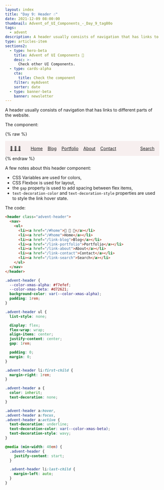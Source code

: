 ```yaml
---
layout: index
title: "Day 9: Header ☝️"
date: 2021-12-09 08:00:00
thumbnail: Advent_of_UI_Components_-_Day_9_tag80o
tags:
  - advent
description: A header usually consists of navigation that has links to different parts of the website.
type: articles-item
sections2:
  - type: hero-beta
    title: Advent of UI Components 🎄
    desc: >-
      Check other UI Components.
  - type: cards-alpha
    cta:
      title: Check the component
    filter: myAdvent
    sorter: date
  - type: banner-beta
    banner: newsletter
---
```


A header usually consists of navigation that has links to different parts of the website.

The component:

{% raw %}
<div class="advent-header">
  <nav>
    <ul>
      <li><a href="/#home">🎄 🎄 🎄</a></li>
      <li><a href="/#home">Home</a></li>
      <li><a href="/#blog">Blog</a></li>
      <li><a href="/#portfolio">Portfolio</a></li>
      <li><a href="/#about">About</a></li>
      <li><a href="/#contact">Contact</a></li>
      <li><a href="/#search">Search</a></li>
    </ul>
  </nav>
</div>
<style>
.advent-header {
  --color-xmas-alpha: #f7efef;
  --color-xmas-beta: #d72621;
  --color-xmas-gamma: #639565;
  background-color: var(--color-xmas-alpha);
  color: var(--color-xmas-gamma);
  padding: 1rem;
}
.advent-header ul {
  list-style: none;
  display: flex;
  flex-wrap: wrap;
  align-items: center;
  justify-content: center;
  gap: 1rem;
  padding: 0;
  margin: 0;
}
@media (min-width: 40em) {
  .advent-header {
    justify-content: start;
  }
}
.advent-header li:first-child {
  margin-right: 1rem;
}
@media (min-width: 40em) {
  .advent-header li:last-child {
    margin-left: auto;
  }
}
.copy .advent-header a:not([class]) {
  color: inherit;
  text-decoration: none;
}
.copy .advent-header a:not([class]):hover,
.copy .advent-header a:not([class]):focus,
.copy .advent-header a:not([class]):active {
  all: unset;
  display: block;
  cursor: pointer;
  text-decoration: underline;
  text-decoration-color: var(--color-xmas-beta);
  text-decoration-style: wavy;
}
</style>
{% endraw %}

A few notes about this header component:

- CSS Variables are used for colors,
- CSS Flexbox is used for layout,
- the `gap` property is used to add spacing between flex items,
- `text-decoration-color` and `text-decoration-style` properties are used to style the link hover state.

The code:

```html
<header class="advent-header">
  <nav>
    <ul>
      <li><a href="/#home">🎄 🎄 🎄</a></li>
      <li><a href="/#home">Home</a></li>
      <li><a href="/link-blog">Blog</a></li>
      <li><a href="/link-portfolio">Portfolio</a></li>
      <li><a href="/link-about">About</a></li>
      <li><a href="/link-contact">Contact</a></li>
      <li><a href="/link-search">Search</a></li>
    </ul>
  </nav>
</header>
```

```css
.advent-header {
  --color-xmas-alpha: #f7efef;
  --color-xmas-beta: #d72621;
  background-color: var(--color-xmas-alpha);
  padding: 1rem;
}

.advent-header ul {
  list-style: none;

  display: flex;
  flex-wrap: wrap;
  align-items: center;
  justify-content: center;
  gap: 1rem;

  padding: 0;
  margin: 0;
}

.advent-header li:first-child {
  margin-right: 1rem;
}

.advent-header a {
  color: inherit;
  text-decoration: none;
}

.advent-header a:hover,
.advent-header a:focus,
.advent-header a:active {
  text-decoration: underline;
  text-decoration-color: var(--color-xmas-beta);
  text-decoration-style: wavy;
}

@media (min-width: 40em) {
  .advent-header {
    justify-content: start;
  }

  .advent-header li:last-child {
    margin-left: auto;
  }
}
```
